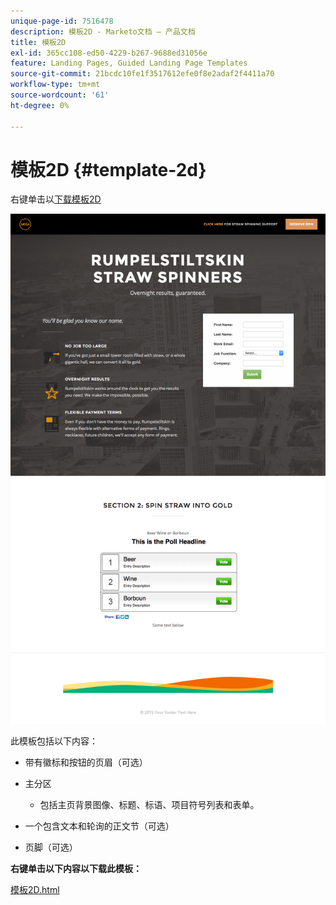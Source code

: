 ```yaml
---
unique-page-id: 7516478
description: 模板2D - Marketo文档 — 产品文档
title: 模板2D
exl-id: 365cc108-ed50-4229-b267-9688ed31056e
feature: Landing Pages, Guided Landing Page Templates
source-git-commit: 21bcdc10fe1f3517612efe0f8e2adaf2f4411a70
workflow-type: tm+mt
source-wordcount: '61'
ht-degree: 0%

---
```


# 模板2D {#template-2d}

右键单击以[下载模板2D](https://experienceleague.adobe.com/landing/marketo/lp-templates/template-2d.html?lang=zh-Hans)

![](assets/image2015-6-4-9-3a38-3a47.png)

此模板包括以下内容：

* 带有徽标和按钮的页眉（可选）
* 主分区

   * 包括主页背景图像、标题、标语、项目符号列表和表单。

* 一个包含文本和轮询的正文节（可选）
* 页脚（可选）

**右键单击以下内容以下载此模板：**

[模板2D.html](https://experienceleague.adobe.com/landing/marketo/lp-templates/template-2d.html?lang=zh-Hans)
